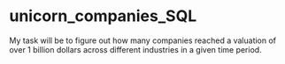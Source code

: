 # unicorn_companies_SQL
My task will be to figure out how many companies reached a valuation of over 1 billion dollars across different industries in a given time period.
